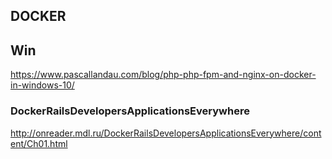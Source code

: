 ## DOCKER

## Win
https://www.pascallandau.com/blog/php-php-fpm-and-nginx-on-docker-in-windows-10/  

### DockerRailsDevelopersApplicationsEverywhere
http://onreader.mdl.ru/DockerRailsDevelopersApplicationsEverywhere/content/Ch01.html